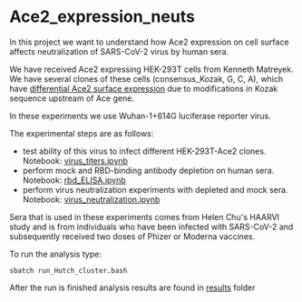 # Ace2_expression_neuts

In this project we want to understand how Ace2 expression on cell surface affects neutralization of SARS-CoV-2 virus by human sera.  
  
We have received Ace2 expressing HEK-293T cells from Kenneth Matreyek. We have several clones of these cells (consensus_Kozak, G, C, A), which have [differential Ace2 surface expression](https://journals.plos.org/plospathogens/article?id=10.1371/journal.ppat.1009715) due to modifications in Kozak sequence upstream of Ace gene. 

In these experiments we use Wuhan-1+614G luciferase reporter virus.  

The experimental steps are as follows:   
- test ability of this virus to infect different HEK-293T-Ace2 clones. Notebook: [virus_titers.ipynb](virus_titers.ipynb)
- perform mock and RBD-binding antibody depletion on human sera. Notebook: [rbd_ELISA.ipynb](rbd_ELISA.ipynb) 
- perform virus neutralization experiments with depleted and mock sera. Notebook: [virus_neutralization.ipynb](virus_neutralization.ipynb)  


Sera that is used in these experiments comes from Helen Chu's HAARVI study and is from individuals who have been infected with SARS-CoV-2 and subsequently received two doses of Phizer or Moderna vaccines. 

To run the analysis type:
```
sbatch run_Hutch_cluster.bash
```

After the run is finished analysis results are found in [results](./results) folder


